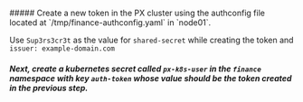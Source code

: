 </br>
##### Create a new token in the PX cluster using the authconfig file located at `/tmp/finance-authconfig.yaml` in `node01`.


Use `Sup3rs3cr3t` as the value for `shared-secret` while creating the token and `issuer: example-domain.com`


##### Next, create a kubernetes secret called `px-k8s-user` in the `finance` namespace with key `auth-token` whose value should be the token created in the previous step.


